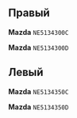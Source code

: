## Правый

__Mazda__ `NE5134300C`

__Mazda__ `NE5134300D`

## Левый

__Mazda__ `NE5134350C`

__Mazda__ `NE5134350D`